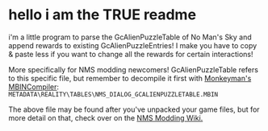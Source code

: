# hello i am the TRUE readme
i'm a little program to parse the GcAlienPuzzleTable of No Man's Sky and append rewards to existing GcAlienPuzzleEntries! I make you have to copy & paste less if you want to change all the rewards for certain interactions!

More specifically for NMS modding newcomers!
GcAlienPuzzleTable refers to this specific file, but remember to decompile it first with [Monkeyman's MBINCompiler](https://github.com/monkeyman192/MBINCompiler/releases): `METADATA\REALITY\TABLES\NMS_DIALOG_GCALIENPUZZLETABLE.MBIN`

The above file may be found after you've unpacked your game files, but for more detail on that, check over on the [NMS Modding Wiki.](http://nmsmodding.wikia.com/wiki/Getting_Started)
